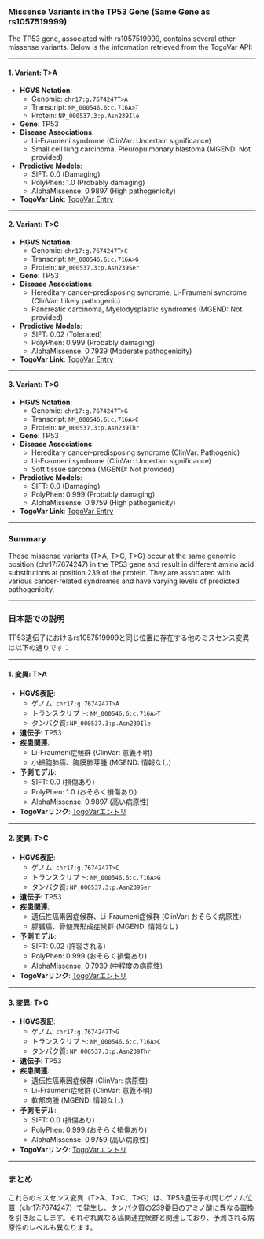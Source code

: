 ### Missense Variants in the TP53 Gene (Same Gene as rs1057519999)

The TP53 gene, associated with rs1057519999, contains several other missense variants. Below is the information retrieved from the TogoVar API:

---

#### 1. **Variant: T>A**
- **HGVS Notation**: 
  - Genomic: `chr17:g.7674247T>A`
  - Transcript: `NM_000546.6:c.716A>T`
  - Protein: `NP_000537.3:p.Asn239Ile`
- **Gene**: TP53
- **Disease Associations**: 
  - Li-Fraumeni syndrome (ClinVar: Uncertain significance)
  - Small cell lung carcinoma, Pleuropulmonary blastoma (MGEND: Not provided)
- **Predictive Models**: 
  - SIFT: 0.0 (Damaging)
  - PolyPhen: 1.0 (Probably damaging)
  - AlphaMissense: 0.9897 (High pathogenicity)
- **TogoVar Link**: [TogoVar Entry](https://togovar.org/variant/tgv417540543)

---

#### 2. **Variant: T>C**
- **HGVS Notation**: 
  - Genomic: `chr17:g.7674247T>C`
  - Transcript: `NM_000546.6:c.716A>G`
  - Protein: `NP_000537.3:p.Asn239Ser`
- **Gene**: TP53
- **Disease Associations**: 
  - Hereditary cancer-predisposing syndrome, Li-Fraumeni syndrome (ClinVar: Likely pathogenic)
  - Pancreatic carcinoma, Myelodysplastic syndromes (MGEND: Not provided)
- **Predictive Models**: 
  - SIFT: 0.02 (Tolerated)
  - PolyPhen: 0.999 (Probably damaging)
  - AlphaMissense: 0.7939 (Moderate pathogenicity)
- **TogoVar Link**: [TogoVar Entry](https://togovar.org/variant/tgv417540544)

---

#### 3. **Variant: T>G**
- **HGVS Notation**: 
  - Genomic: `chr17:g.7674247T>G`
  - Transcript: `NM_000546.6:c.716A>C`
  - Protein: `NP_000537.3:p.Asn239Thr`
- **Gene**: TP53
- **Disease Associations**: 
  - Hereditary cancer-predisposing syndrome (ClinVar: Pathogenic)
  - Li-Fraumeni syndrome (ClinVar: Uncertain significance)
  - Soft tissue sarcoma (MGEND: Not provided)
- **Predictive Models**: 
  - SIFT: 0.0 (Damaging)
  - PolyPhen: 0.999 (Probably damaging)
  - AlphaMissense: 0.9759 (High pathogenicity)
- **TogoVar Link**: [TogoVar Entry](https://togovar.org/variant/tgv417540545)

---

### Summary
These missense variants (T>A, T>C, T>G) occur at the same genomic position (chr17:7674247) in the TP53 gene and result in different amino acid substitutions at position 239 of the protein. They are associated with various cancer-related syndromes and have varying levels of predicted pathogenicity.

---

### 日本語での説明
TP53遺伝子におけるrs1057519999と同じ位置に存在する他のミスセンス変異は以下の通りです：

---

#### 1. **変異: T>A**
- **HGVS表記**: 
  - ゲノム: `chr17:g.7674247T>A`
  - トランスクリプト: `NM_000546.6:c.716A>T`
  - タンパク質: `NP_000537.3:p.Asn239Ile`
- **遺伝子**: TP53
- **疾患関連**: 
  - Li-Fraumeni症候群 (ClinVar: 意義不明)
  - 小細胞肺癌、胸膜肺芽腫 (MGEND: 情報なし)
- **予測モデル**: 
  - SIFT: 0.0 (損傷あり)
  - PolyPhen: 1.0 (おそらく損傷あり)
  - AlphaMissense: 0.9897 (高い病原性)
- **TogoVarリンク**: [TogoVarエントリ](https://togovar.org/variant/tgv417540543)

---

#### 2. **変異: T>C**
- **HGVS表記**: 
  - ゲノム: `chr17:g.7674247T>C`
  - トランスクリプト: `NM_000546.6:c.716A>G`
  - タンパク質: `NP_000537.3:p.Asn239Ser`
- **遺伝子**: TP53
- **疾患関連**: 
  - 遺伝性癌素因症候群、Li-Fraumeni症候群 (ClinVar: おそらく病原性)
  - 膵臓癌、骨髄異形成症候群 (MGEND: 情報なし)
- **予測モデル**: 
  - SIFT: 0.02 (許容される)
  - PolyPhen: 0.999 (おそらく損傷あり)
  - AlphaMissense: 0.7939 (中程度の病原性)
- **TogoVarリンク**: [TogoVarエントリ](https://togovar.org/variant/tgv417540544)

---

#### 3. **変異: T>G**
- **HGVS表記**: 
  - ゲノム: `chr17:g.7674247T>G`
  - トランスクリプト: `NM_000546.6:c.716A>C`
  - タンパク質: `NP_000537.3:p.Asn239Thr`
- **遺伝子**: TP53
- **疾患関連**: 
  - 遺伝性癌素因症候群 (ClinVar: 病原性)
  - Li-Fraumeni症候群 (ClinVar: 意義不明)
  - 軟部肉腫 (MGEND: 情報なし)
- **予測モデル**: 
  - SIFT: 0.0 (損傷あり)
  - PolyPhen: 0.999 (おそらく損傷あり)
  - AlphaMissense: 0.9759 (高い病原性)
- **TogoVarリンク**: [TogoVarエントリ](https://togovar.org/variant/tgv417540545)

---

### まとめ
これらのミスセンス変異（T>A、T>C、T>G）は、TP53遺伝子の同じゲノム位置（chr17:7674247）で発生し、タンパク質の239番目のアミノ酸に異なる置換を引き起こします。それぞれ異なる癌関連症候群と関連しており、予測される病原性のレベルも異なります。